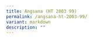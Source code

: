 ```yaml
---
title: Angsana (HT 2003 99)
permalink: /angsana-ht-2003-99/
variant: markdown
description: ""
---
```

